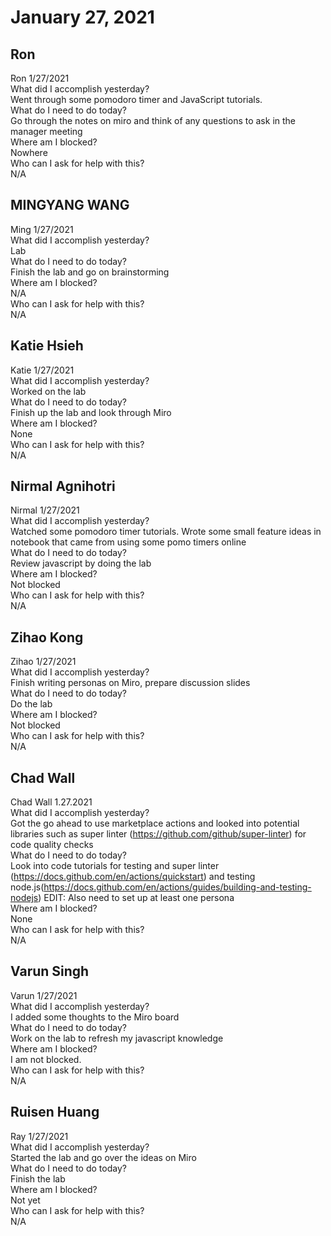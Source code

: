 # January 27, 2021

## Ron
Ron 1/27/2021\
 What did I accomplish yesterday?\
Went through some pomodoro timer and JavaScript tutorials.\
 What do I need to do today?\
Go through the notes on miro and think of any questions to ask in the manager meeting\
 Where am I blocked?\
Nowhere\
 Who can I ask for help with this?\
N/A

## MINGYANG WANG
Ming 1/27/2021\
 What did I accomplish yesterday?\
Lab\
 What do I need to do today?\
Finish the lab and go on brainstorming\
 Where am I blocked?\
N/A\
 Who can I ask for help with this?\
N/A

## Katie Hsieh
Katie 1/27/2021\
What did I accomplish yesterday?\
Worked on the lab\
What do I need to do today?\
Finish up the lab and look through Miro\
Where am I blocked?\
None\
Who can I ask for help with this?\
N/A

## Nirmal Agnihotri
Nirmal 1/27/2021\
 What did I accomplish yesterday?\
Watched some pomodoro timer tutorials. Wrote some small feature ideas in notebook that came from using some pomo timers online\
 What do I need to do today?\
Review javascript by doing the lab\
 Where am I blocked?\
Not blocked\
 Who can I ask for help with this?\
N/A

## Zihao Kong
Zihao 1/27/2021\
 What did I accomplish yesterday?\
Finish writing personas on Miro, prepare discussion slides\
 What do I need to do today?\
Do the lab\
 Where am I blocked?\
Not blocked\
 Who can I ask for help with this?\
N/A

## Chad Wall
Chad Wall 1.27.2021\
What did I accomplish yesterday?\
Got the go ahead to use marketplace actions and looked into potential libraries such as super linter (https://github.com/github/super-linter) for code quality checks\
What do I need to do today?\
Look into code tutorials for testing and super linter (https://docs.github.com/en/actions/quickstart) and testing node.js(https://docs.github.com/en/actions/guides/building-and-testing-nodejs) EDIT: Also need to set up at least one persona\
Where am I blocked?\
None\
Who can I ask for help with this?\
N/A

## Varun Singh
Varun 1/27/2021\
 What did I accomplish yesterday?\
I added some thoughts to the Miro board\
 What do I need to do today?\
Work on the lab to refresh my javascript knowledge\
 Where am I blocked?\
I am not blocked.\
 Who can I ask for help with this?\
N/A

## Ruisen Huang
Ray 1/27/2021\
 What did I accomplish yesterday?\
Started the lab and go over the ideas on Miro\
 What do I need to do today?\
Finish the lab\
 Where am I blocked?\
Not yet\
 Who can I ask for help with this?\
N/A
